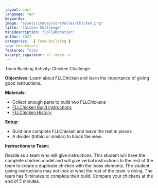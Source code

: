 ```yaml
---
layout: post
language: "en"
keywords:
image: "assets/images/CoreValues/Chicken.png"
title: "Chicken Challenge"
minidescription: "Collaboration"
author: 8027
categories:  [ Team Building ]
tag: CoreValues
featured: false
excerpt_separator: <!--more-->
---
```


Team Building Activity: Chicken Challenge<br>
<!--more-->

<b>Objectives:</b>
Learn about FLLChicken and learn the importance of giving good instructions.

<b>Materials:</b>
- Collect enough parts to build two FLLChickens
- <a href="/translations/en-us/CoreValues/FLLChickenInstructions.jpg">FLLChicken Build instructions</a>
- <a href="/translations/en-us/CoreValues/FLLChickenHistory.png">FLLChicken History</a>


<b>Setup:</b>
- Build one complete FLLChicken and leave the rest in pieces
- A divider (trifold or similar) to block the view.


<b>Instructions to Team:</b>

Decide as a team who will give instructions. This student will have the complete chicken model and will give verbal instructions to the rest of the team to create a duplicate chicken with the loose elements. The student giving instructions may not look at what the rest of the team is doing. The team has 5 minutes to complete their build. Compare your chickens at the end of 5 minutes.

